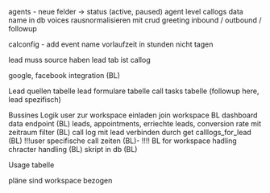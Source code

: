



agents - 
neue felder -> status (active, paused) 
agent level callogs data
name in db
voices rausnormalisieren mit crud
greeting inbound / outbound / followup


calconfig - add event name
vorlaufzeit in stunden nicht tagen

lead muss source haben
lead tab ist callog


google, facebook integration (BL)

Lead quellen tabelle
lead formulare tabelle 
call tasks tabelle (followup here, lead spezifisch)


Bussines Logik
user zur workspace einladen join workspace BL
dashboard data endpoint (BL)
leads, appointments, erriechte leads, conversion rate mit zeitraum filter (BL)
call log mit lead verbinden durch get calllogs_for_lead (BL)
!!!user specifische call zeiten (BL)- !!!! 
BL for workspace hadling
chracter handling (BL)
skript in db (BL)

Usage tabelle


pläne sind workspace bezogen
